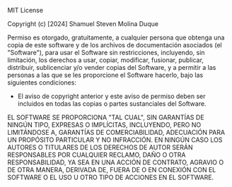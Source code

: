 MIT License

Copyright (c) [2024] Shamuel Steven Molina Duque

Permiso es otorgado, gratuitamente, a cualquier persona que obtenga una copia
de este software y de los archivos de documentación asociados (el "Software"),
para usar el Software sin restricciones, incluyendo, sin limitación, los derechos
a usar, copiar, modificar, fusionar, publicar, distribuir, sublicenciar y/o vender
copias del Software, y a permitir a las personas a las que se les proporcione el
Software hacerlo, bajo las siguientes condiciones:

- El aviso de copyright anterior y este aviso de permiso deben ser incluidos en
  todas las copias o partes sustanciales del Software.

EL SOFTWARE SE PROPORCIONA "TAL CUAL", SIN GARANTÍAS DE NINGÚN TIPO, EXPRESAS O IMPLÍCITAS,
INCLUYENDO, PERO NO LIMITÁNDOSE A, GARANTÍAS DE COMERCIABILIDAD, ADECUACIÓN PARA UN
PROPÓSITO PARTICULAR Y NO INFRACCIÓN. EN NINGÚN CASO LOS AUTORES O TITULARES DE LOS
DERECHOS DE AUTOR SERÁN RESPONSABLES POR CUALQUIER RECLAMO, DAÑO O OTRA RESPONSABILIDAD,
YA SEA EN UNA ACCIÓN DE CONTRATO, AGRAVIO O DE OTRA MANERA, DERIVADA DE, FUERA DE O EN
CONEXIÓN CON EL SOFTWARE O EL USO U OTRO TIPO DE ACCIONES EN EL SOFTWARE.
